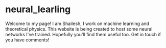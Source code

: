 # neural_learling

Welcome to my page! I am Shailesh, I work on machine learning and theoretical physics. This website is being created to host some 
neural networks I've trained. Hopefully you'll find them useful too. Get in touch if you have comments!
